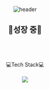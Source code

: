 <div align="center">

![header](https://capsule-render.vercel.app/api?type=Cylinder&color=timeAuto&height=100&section=header&text=Jiryeong29%20github&fontSize=50)
</br>

## 🐣성장 중🐣
</br>
</br>
</br>
💻Tech Stack💻

</br>
</br>
<img src="https://img.shields.io/badge/C++-00599C?style=for-the-badge&logo=cplusplus&logoColor=white">
